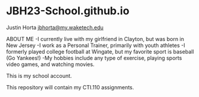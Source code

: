 # JBH23-School.github.io

Justin Horta
jbhorta@my.waketech.edu

ABOUT ME
-I currently live with my girlfriend in Clayton, but was born in New Jersey
-I work as a Personal Trainer, primarily with youth athletes
-I formerly played college football at Wingate, but my favorite sport is baseball (Go Yankees!)
-My hobbies include any type of exercise, playing sports video games, and watching movies.

This is my school account.

This repository will contain my CTI.110 assignments.

